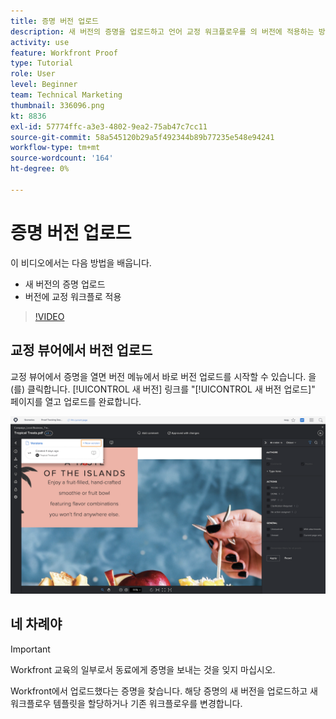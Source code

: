 ```yaml
---
title: 증명 버전 업로드
description: 새 버전의 증명을 업로드하고 언어 교정 워크플로우를 의 버전에 적용하는 방법을 알아봅니다. [!DNL  Workfront].
activity: use
feature: Workfront Proof
type: Tutorial
role: User
level: Beginner
team: Technical Marketing
thumbnail: 336096.png
kt: 8836
exl-id: 57774ffc-a3e3-4802-9ea2-75ab47c7cc11
source-git-commit: 58a545120b29a5f492344b89b77235e548e94241
workflow-type: tm+mt
source-wordcount: '164'
ht-degree: 0%

---
```


# 증명 버전 업로드

이 비디오에서는 다음 방법을 배웁니다.

* 새 버전의 증명 업로드
* 버전에 교정 워크플로 적용

>[!VIDEO](https://video.tv.adobe.com/v/336096/?quality=12)

## 교정 뷰어에서 버전 업로드

교정 뷰어에서 증명을 열면 버전 메뉴에서 바로 버전 업로드를 시작할 수 있습니다. 을(를) 클릭합니다. [!UICONTROL 새 버전] 링크를 &quot;[!UICONTROL 새 버전 업로드]&quot; 페이지를 열고 업로드를 완료합니다.

![왼쪽 위 모서리와 왼쪽 위 모서리에서 버전 메뉴가 확장된 교정 뷰어의 이미지입니다. [!UICONTROL 새 버전] 링크가 강조 표시되어 있습니다.](assets/upload-version-from-viewer.png)

## 네 차례야

>[!IMPORTANT]
>
>Workfront 교육의 일부로서 동료에게 증명을 보내는 것을 잊지 마십시오.

Workfront에서 업로드했다는 증명을 찾습니다. 해당 증명의 새 버전을 업로드하고 새 워크플로우 템플릿을 할당하거나 기존 워크플로우를 변경합니다.

<!--
### Learn more 
* Create a new version of a proof
-->
